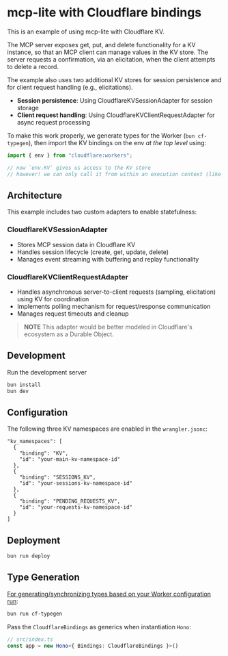 # mcp-lite with Cloudflare bindings

This is an example of using mcp-lite with Cloudflare KV.

The MCP server exposes get, put, and delete functionality for a KV instance,
so that an MCP client can manage values in the KV store.
The server requests a confirmation, via an elicitation, when the client attempts to delete a record.

The example also uses two additional KV stores for session persistence and for client request handling (e.g., elicitations).

- **Session persistence**: Using CloudflareKVSessionAdapter for session storage
- **Client request handling**: Using CloudflareKVClientRequestAdapter for async request processing

To make this work properly, we generate types for the Worker (`bun cf-typegen`), then import the KV bindings on the env _at the top level_ using:

```ts
import { env } from "cloudflare:workers";

// now `env.KV` gives us access to the KV store
// however! we can only call it from within an execution context (like inside a tool call)
```

## Architecture

This example includes two custom adapters to enable statefulness:

### CloudflareKVSessionAdapter
- Stores MCP session data in Cloudflare KV
- Handles session lifecycle (create, get, update, delete)
- Manages event streaming with buffering and replay functionality

### CloudflareKVClientRequestAdapter  
- Handles asynchronous server-to-client requests (sampling, elicitation) using KV for coordination
- Implements polling mechanism for request/response communication
- Manages request timeouts and cleanup

> **NOTE** This adapter would be better modeled in Cloudflare's ecosystem as a Durable Object.

## Development

Run the development server

```sh
bun install
bun dev
```

## Configuration

The following three KV namespaces are enabled in the `wrangler.jsonc`:

```jsonc
"kv_namespaces": [
  {
    "binding": "KV",
    "id": "your-main-kv-namespace-id"
  },
  {
    "binding": "SESSIONS_KV", 
    "id": "your-sessions-kv-namespace-id"
  },
  {
    "binding": "PENDING_REQUESTS_KV",
    "id": "your-requests-kv-namespace-id"
  }
]
```

## Deployment 

```sh
bun run deploy
```

## Type Generation

[For generating/synchronizing types based on your Worker configuration run](https://developers.cloudflare.com/workers/wrangler/commands/#types):

```sh
bun run cf-typegen
```

Pass the `CloudflareBindings` as generics when instantiation `Hono`:

```ts
// src/index.ts
const app = new Hono<{ Bindings: CloudflareBindings }>()
```
